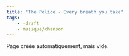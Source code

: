 ```yaml
---
title: "The Police - Every breath you take"
tags:
    - -draft
    - musique/chanson
---
```


Page créée automatiquement, mais vide.
